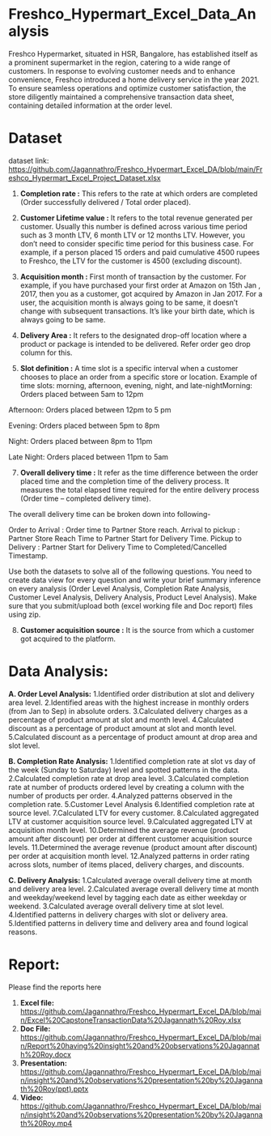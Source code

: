 # Freshco_Hypermart_Excel_Data_Analysis

Freshco Hypermarket, situated in HSR, Bangalore, has established itself as a prominent supermarket in the region, catering to a wide range of customers. In response to evolving customer needs and to enhance convenience, Freshco introduced a home delivery service in the year 2021. To ensure seamless operations and optimize customer satisfaction, the store diligently maintained a comprehensive transaction data sheet, containing detailed information at the order level.

# Dataset 

dataset link: https://github.com/Jagannathro/Freshco_Hypermart_Excel_DA/blob/main/Freshco_Hypermart_Excel_Project_Dataset.xlsx

1. **Completion rate :** This refers to the rate at which orders are completed (Order successfully delivered / Total order placed).
2. **Customer Lifetime value :** It refers to the total revenue generated per customer. Usually this number is defined across various time period such as 3 month LTV, 6 month LTV or 12 months LTV. However, you don’t need to consider specific time period for this business case. For example, if a person placed 15 orders and paid cumulative 4500 rupees to Freshco, the LTV for the customer is 4500 (excluding discount).

3. **Acquisition month :** First month of transaction by the customer. For example, if you have purchased your first order at Amazon on 15th Jan , 2017, then you as a customer, got acquired by Amazon in Jan 2017. For a user, the acquisition month is always going to be same, it doesn’t change with subsequent transactions. It’s like your birth date, which is always going to be same.

4. **Delivery Area :** It refers to the designated drop-off location where a product or package is intended to be delivered. Refer order geo drop column for this.
5. **Slot definition :** A time slot is a specific interval when a customer chooses to place an order from a specific store or location. Example of time slots: morning, afternoon, evening, night, and late-nightMorning: Orders placed between 5am to 12pm
    
Afternoon: Orders placed between 12pm to 5 pm 

Evening: Orders placed between 5pm to 8pm

Night: Orders placed between 8pm to 11pm

Late Night: Orders placed between 11pm to 5am

7. **Overall delivery time :** It refer as the time difference between the order placed time and the completion time of the delivery process. It measures the total elapsed time required for the entire delivery process (Order time – completed delivery time).

The overall delivery time can be broken down into following-

Order to  Arrival : Order time to Partner Store reach.
Arrival to pickup : Partner Store Reach Time to Partner Start for Delivery Time.
Pickup to Delivery : Partner Start for Delivery Time to Completed/Cancelled Timestamp.

Use both the datasets to solve all of the following questions. You need to create data view for every question and write your brief summary inference on every analysis (Order Level Analysis, Completion Rate Analysis, Customer Level Analysis, Delivery Analysis, Product Level Analysis).
Make sure that you submit/upload both (excel working file and Doc report) files using zip. 

8. **Customer acquisition source :** It is the source from which a customer got acquired to the platform.


# Data Analysis: 

**A. Order Level Analysis:**
1.Identified order distribution at slot and delivery area level.
2.Identified areas with the highest increase in monthly orders (from Jan to Sep) in absolute orders.
3.Calculated delivery charges as a percentage of product amount at slot and month level.
4.Calculated discount as a percentage of product amount at slot and month level.
5.Calculated discount as a percentage of product amount at drop area and slot level.

**B. Completion Rate Analysis:**
1.Identified completion rate at slot vs day of the week (Sunday to Saturday) level and spotted patterns in the data.
2.Calculated completion rate at drop area level.
3.Calculated completion rate at number of products ordered level by creating a column with the number of products per order.
4.Analyzed patterns observed in the completion rate.
5.Customer Level Analysis
6.Identified completion rate at source level.
7.Calculated LTV for every customer.
8.Calculated aggregated LTV at customer acquisition source level.
9.Calculated aggregated LTV at acquisition month level.
10.Determined the average revenue (product amount after discount) per order at different customer acquisition source levels.
11.Determined the average revenue (product amount after discount) per order at acquisition month level.
12.Analyzed patterns in order rating across slots, number of items placed, delivery charges, and discounts.

**C. Delivery Analysis:**
1.Calculated average overall delivery time at month and delivery area level.
2.Calculated average overall delivery time at month and weekday/weekend level by tagging each date as either weekday or weekend.
3.Calculated average overall delivery time at slot level.
4.Identified patterns in delivery charges with slot or delivery area.
5.Identified patterns in delivery time and delivery area and found logical reasons.

# Report:
Please find the reports here
1. **Excel file:** https://github.com/Jagannathro/Freshco_Hypermart_Excel_DA/blob/main/Excel%20CapstoneTransactionData%20Jagannath%20Roy.xlsx
2. **Doc File:** https://github.com/Jagannathro/Freshco_Hypermart_Excel_DA/blob/main/Report%20having%20insight%20and%20observations%20Jagannath%20Roy.docx
3. **Presentation:** https://github.com/Jagannathro/Freshco_Hypermart_Excel_DA/blob/main/insight%20and%20observations%20presentation%20by%20Jagannath%20Roy(ppt).pptx
4. **Video:** https://github.com/Jagannathro/Freshco_Hypermart_Excel_DA/blob/main/insight%20and%20observations%20presentation%20by%20Jagannath%20Roy.mp4
